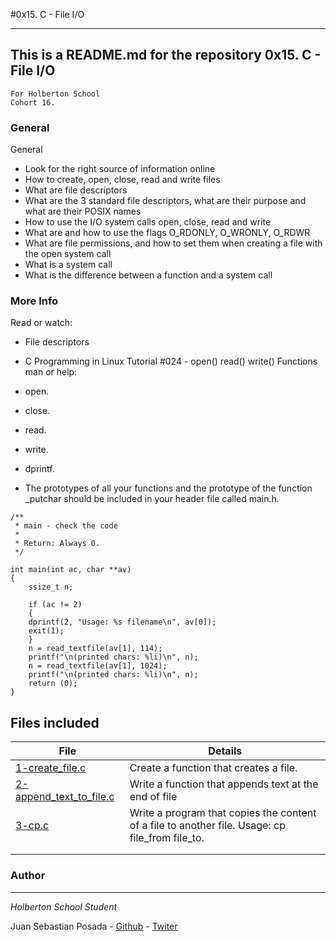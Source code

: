 #0x15. C - File I/O
***
## This is a README.md for the repository 0x15. C - File I/O
```
For Holberton School
Cohort 16.
```
### General
General
* Look for the right source of information online
* How to create, open, close, read and write files
* What are file descriptors
* What are the 3 standard file descriptors, what are their purpose and what are their POSIX names
* How to use the I/O system calls open, close, read and write
* What are and how to use the flags O_RDONLY, O_WRONLY, O_RDWR
* What are file permissions, and how to set them when creating a file with the open system call
* What is a system call
* What is the difference between a function and a system call

### More Info
Read or watch:

* File descriptors
* C Programming in Linux Tutorial #024 - open() read() write() Functions
man or help:

* open.
* close.
* read.
* write.
* dprintf.
* The prototypes of all your functions and the prototype of the function
 _putchar should be included in your header file called main.h.

```
/**
 * main - check the code
 *
 * Return: Always 0.
 */

int main(int ac, char **av)
{
    ssize_t n;

    if (ac != 2)
    {
    dprintf(2, "Usage: %s filename\n", av[0]);
    exit(1);
    }
    n = read_textfile(av[1], 114);
    printf("\n(printed chars: %li)\n", n);
    n = read_textfile(av[1], 1024);
    printf("\n(printed chars: %li)\n", n);
    return (0);
}

```

## Files included

| File                 | Details                                    |
|--------------------- | ------------------------------------------ |
| [1-create_file.c](./a) | Create a function that creates a file.     |
| [2-append_text_to_file.c](./b) | Write a function that appends text at the end of file|
| [3-cp.c](./c) | Write a program that copies the content of a file to another file. Usage: cp file_from file_to.|
| [](./)  |	       |
| [](./)  |	       |

### Author
***
*Holberton School Student*

Juan Sebastian Posada  - [Github](https://github.com/Juansepo13) - [Twiter](https://twitter.com/@JuanSeb35904130)
